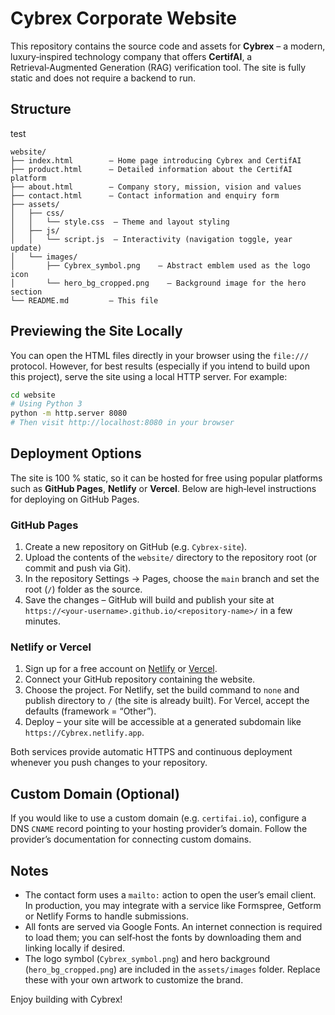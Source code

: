# Cybrex Corporate Website

This repository contains the source code and assets for **Cybrex** – a modern, luxury‑inspired technology company that offers **CertifAI**, a Retrieval‑Augmented Generation (RAG) verification tool. The site is fully static and does not require a backend to run.

## Structure
test

```
website/
├── index.html        – Home page introducing Cybrex and CertifAI
├── product.html      – Detailed information about the CertifAI platform
├── about.html        – Company story, mission, vision and values
├── contact.html      – Contact information and enquiry form
├── assets/
│   ├── css/
│   │   └── style.css  – Theme and layout styling
│   ├── js/
│   │   └── script.js  – Interactivity (navigation toggle, year update)
│   └── images/
│       ├── Cybrex_symbol.png    – Abstract emblem used as the logo icon
│       └── hero_bg_cropped.png    – Background image for the hero section
└── README.md         – This file
```

## Previewing the Site Locally

You can open the HTML files directly in your browser using the `file:///` protocol. However, for best results (especially if you intend to build upon this project), serve the site using a local HTTP server. For example:

```bash
cd website
# Using Python 3
python -m http.server 8080
# Then visit http://localhost:8080 in your browser
```

## Deployment Options

The site is 100 % static, so it can be hosted for free using popular platforms such as **GitHub Pages**, **Netlify** or **Vercel**. Below are high‑level instructions for deploying on GitHub Pages.

### GitHub Pages

1. Create a new repository on GitHub (e.g. `Cybrex-site`).
2. Upload the contents of the `website/` directory to the repository root (or commit and push via Git).
3. In the repository Settings → Pages, choose the `main` branch and set the root (`/`) folder as the source.
4. Save the changes – GitHub will build and publish your site at `https://<your‑username>.github.io/<repository‑name>/` in a few minutes.

### Netlify or Vercel

1. Sign up for a free account on [Netlify](https://www.netlify.com/) or [Vercel](https://vercel.com/).
2. Connect your GitHub repository containing the website.
3. Choose the project. For Netlify, set the build command to `none` and publish directory to `/` (the site is already built). For Vercel, accept the defaults (framework = “Other”).
4. Deploy – your site will be accessible at a generated subdomain like `https://Cybrex.netlify.app`.

Both services provide automatic HTTPS and continuous deployment whenever you push changes to your repository.

## Custom Domain (Optional)

If you would like to use a custom domain (e.g. `certifai.io`), configure a DNS `CNAME` record pointing to your hosting provider’s domain. Follow the provider’s documentation for connecting custom domains.

## Notes

* The contact form uses a `mailto:` action to open the user’s email client. In production, you may integrate with a service like Formspree, Getform or Netlify Forms to handle submissions.
* All fonts are served via Google Fonts. An internet connection is required to load them; you can self‑host the fonts by downloading them and linking locally if desired.
* The logo symbol (`Cybrex_symbol.png`) and hero background (`hero_bg_cropped.png`) are included in the `assets/images` folder. Replace these with your own artwork to customize the brand.

Enjoy building with Cybrex!